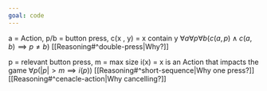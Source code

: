 ```yaml
---
goal: code
---
```


 a = Action, 
p/b = button press,
c(x , y) = x contain y
$\forall a \forall p \forall b(c(a,p)\land c(a,b)\implies p\neq b)$ [[Reasoning#^double-press|Why?]]

p = relevant button press, m = max size
i(x) = x is an Action that impacts the game
$\forall p(|p|>m \implies i(p))$ [[Reasoning#^short-sequence|Why one press?]] [[Reasoning#^cenacle-action|Why cancelling?]] 
